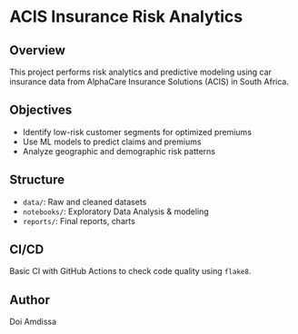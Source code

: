 # ACIS Insurance Risk Analytics

## Overview
This project performs risk analytics and predictive modeling using car insurance data from AlphaCare Insurance Solutions (ACIS) in South Africa.

## Objectives
- Identify low-risk customer segments for optimized premiums
- Use ML models to predict claims and premiums
- Analyze geographic and demographic risk patterns

## Structure
- `data/`: Raw and cleaned datasets
- `notebooks/`: Exploratory Data Analysis & modeling
- `reports/`: Final reports, charts

## CI/CD
Basic CI with GitHub Actions to check code quality using `flake8`.

## Author
Doi Amdissa
